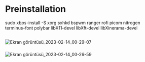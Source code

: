 # Preinstallation
sudo xbps-install -S xorg sxhkd bspwm ranger rofi picom nitrogen terminus-font polybar libX11-devel libXft-devel libXinerama-devel
##
![Ekran görüntüsü_2023-02-14_00-29-07](https://user-images.githubusercontent.com/81004209/218593208-6c5929ab-41bf-4c79-b311-a8215144c5db.png)
###
![Ekran görüntüsü_2023-02-14_00-26-59](https://user-images.githubusercontent.com/81004209/218593240-5b6ade49-9111-4add-9948-d390db83a7f6.png)

